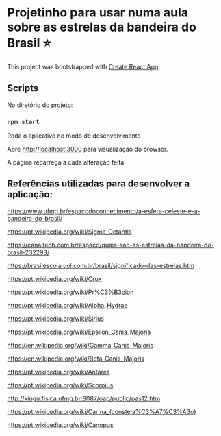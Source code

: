 # Projetinho para usar numa aula sobre as estrelas da bandeira do Brasil ⭐

This project was bootstrapped with [Create React App](https://github.com/facebook/create-react-app).

## Scripts

No diretório do projeto:

### `npm start`

Roda o aplicativo no modo de desenvolvimento

Abre [http://localhost:3000](http://localhost:3000) para visualização do browser.

A página recarrega a cada alteração feita. 

## Referências utilizadas para desenvolver a aplicação:

https://www.ufmg.br/espacodoconhecimento/a-esfera-celeste-e-a-bandeira-do-brasil/

https://pt.wikipedia.org/wiki/Sigma_Octantis

https://canaltech.com.br/espaco/quais-sao-as-estrelas-da-bandeira-do-brasil-232293/

https://brasilescola.uol.com.br/brasil/significado-das-estrelas.htm

https://pt.wikipedia.org/wiki/Crux

https://pt.wikipedia.org/wiki/Pr%C3%B3cion

https://pt.wikipedia.org/wiki/Alpha_Hydrae

https://pt.wikipedia.org/wiki/Sirius

https://pt.wikipedia.org/wiki/Epsilon_Canis_Majoris

https://en.wikipedia.org/wiki/Gamma_Canis_Majoris

https://en.wikipedia.org/wiki/Beta_Canis_Majoris

https://pt.wikipedia.org/wiki/Antares

https://pt.wikipedia.org/wiki/Scorpius

http://xingu.fisica.ufmg.br:8087/oap/public/pas12.htm

https://pt.wikipedia.org/wiki/Carina_(constela%C3%A7%C3%A3o)

https://pt.wikipedia.org/wiki/Canopus
